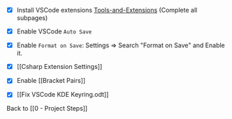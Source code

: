 - [x] Install VSCode extensions [Tools-and-Extensions](https://docs.google.com/document/d/1sFEyufsm_JEGFfIeO0ezqVFUIw7tEc6Hgy3vS3PUFRA/edit?usp=sharing) (Complete all subpages)

- [x] Enable VSCode `Auto Save`

- [x] Enable `Format on Save`:
	Settings => Search "Format on Save"  and Enable it.

- [x] [[Csharp Extension Settings]]

- [x] Enable [[Bracket Pairs]]

- [x] [[Fix VSCode KDE Keyring.odt]]

Back to [[0 - Project Steps]]